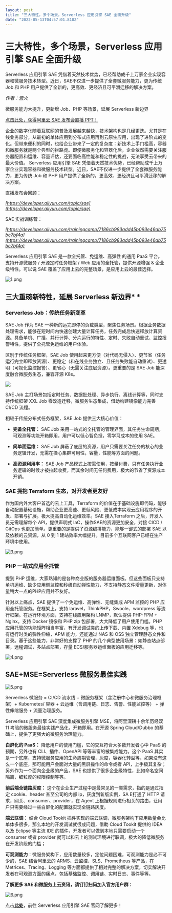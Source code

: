 ```yaml
---
layout: post
title: "三大特性，多个场景，Serverless 应用引擎 SAE 全面升级"
date: "2022-05-13T04:57:01.810Z"
---
```

三大特性，多个场景，Serverless 应用引擎 SAE 全面升级
==================================

Serverless 应用引擎 SAE 凭借着天然技术优势，已经帮助成千上万家企业实现容器和微服务技术转型。近日，SAE不仅进一步提供了全套微服务能力，更为传统 Job 和 PHP 用户提供了全新的，更高效、更经济且可平滑迁移的解决方案。

_作者：营火_

微服务能力大提升，更新增 Job、PHP 等场景，延展 Serverless 新边界

[点击此处，获得阿里云 SAE 发布会直播 PPT！](https://developer.aliyun.com/ebook/7584)

企业的数字化随着互联网的普及发展越来越快，技术架构也是几经更迭。尤其是在线业务部分，从最初的单体应用到分布式应用再到云原生应用，出现了进阶式的变化。但带来便利的同时，也给企业带来了一定的复杂度：新技术上手门槛高，容器和微服务就是两个典型的拦路虎。即便微服务化和容器化后，企业依然需要关注服务器配置和运维、容量评估，还要面临高性能和稳定性的挑战，无法享受云带来的最大价值。 Serverless 应用引擎 SAE 凭借着天然技术优势，已经帮助成千上万家企业实现容器和微服务技术转型。近日，SAE不仅进一步提供了全套微服务能力，更为传统 Job 和 PHP 用户提供了全新的，更高效、更经济且可平滑迁移的解决方案。

直播发布会回顾：

_[https://developer.aliyun.com/topic/sae](https://developer.aliyun.com/topic/sae)_

SAE 实战训练营：

_[https://developer.aliyun.com/trainingcamp/7186cb983add45b093e46ab75bc7bf4a](https://developer.aliyun.com/trainingcamp/7186cb983add45b093e46ab75bc7bf4a)_

Serverless 应用引擎 SAE 是一款全托管、免运维、高弹性 的通用 PaaS 平台。支持开源微服务 / 开源定时任务框架 / Web 应用的全托管，提供开源增强 & 企业级特性。可以说 SAE 覆盖了应用上云的完整场景，是应用上云的最佳选择。

![1.png](https://p3-juejin.byteimg.com/tos-cn-i-k3u1fbpfcp/0b479d34b84f4b9591de5de3f8298b36~tplv-k3u1fbpfcp-zoom-1.image "1.png")

三大重磅新特性，延展 Serverless 新边界\* \*
------------------------------

### Serverless Job：传统任务新变革

SAE Job 作为 SAE 一种新的运完即停的负载类型，聚焦任务场景。根据业务数据处理需求，能够在短时间内快速创建大量计算任务，任务完成后快速释放计算资源。具备单机、广播、并行计算、分片运行的特性、定时、失败自动重试、监控报警特性，提供了全托管免运维的用户体验。

区别于传统任务框架，SAE Job 使用起来更方便（对代码无侵入）、更节省（任务运行完立即释放资源）、更稳定（和在线业务独立、且任务失败能自动重试）、更透明（可视化监控报警）、更省心（无需关注底层资源）。更重要的是 SAE Job 能深度融合微服务生态，兼容开源 K8s。

![](https://img2022.cnblogs.com/blog/1411156/202205/1411156-20220513115641693-948539083.png)

SAE Job 主打场景包括定时任务、数据批处理、异步执行、离线计算等，同时支持传统框架 XXL Job 零改造迁移，微服务生态集成，借助构建镜像能力完善 CI/CD 流程。

相较于传统分布式任务框架，SAE Job 提供三大核心价值：

*   **完备全托管：** SAE Job 采用一站式的全托管的管理界面，其任务生命周期，可观测等功能开箱即用，用户可以低心智负担，零学习成本的使用 SAE。
    
*   **简单面运维：** SAE Job 屏蔽了底层的资源，用户只需要关注任务的核心的业务逻辑开发，无需在操心集群可用性，容量，性能等方面的问题。
    
*   **高资源利用率：** SAE Job 产品模式上按需使用，按量付费，只有任务执行业务逻辑的时候才被拉起收费，而其余时间无任何费用，极大的节省了资源成本开销。
    

### SAE 拥抱 Terraform 生态，对开发者更友好

作为国内外大客户首选的云上工具，Terraform 的价值在于基础设施即代码，能够自动配置基础设施，帮助企业更高速、更低风险、更低成本实现云应用程序的开发、部署与扩展。极大提高自动化运维效率。SAE 接入Terraform 之后，开发人员无需理解每个 API，提供声明式 IaC，操作SAE的资源更加安全，对接 CICD / GitOps 也更加简单。更重要的是提供了资源编排能力，能够一键式的部署 SAE 以及依赖的云资源，从 0 到 1 建站效率大幅提升。目前多个互联网客户已经在生产环境中使用。

![3.png](https://p3-juejin.byteimg.com/tos-cn-i-k3u1fbpfcp/be4bec4cca084b878cfc82279b95573c~tplv-k3u1fbpfcp-zoom-1.image "3.png")

### PHP 一站式应用全托管

提到 PHP 运维，大家熟知的是各种商业版的服务器运维面板。但这些面板只支持单机运维、缺少应用侧监控和秒级自动弹性能力，不支持静态文件增量更新，对体量稍大一点的PHP应用并不友好。

针对以上痛点，SAE 提供了一个免运维、高弹性、无缝集成 APM 监控的 PHP 应用全托管服务。在框架上，支持 laravel，ThinkPHP，Swoole、wordpress 等流行框架。在运行环境方面，支持在线应用架构 LNMP，默认提供 PHP-FPM + Nginx。支持 Docker 镜像和 PHP zip 包部署，大大降低了用户使用门槛。PHP 应用托管的功能矩阵相当丰富，有开发调试类的上传下载、内置 Xdebug 等，也有运行时类的弹性伸缩，APM 能力，还能通过 NAS 和 OSS 独立管理静态文件和目录。基于这些能力，非常好的支撑了 PHP 的几个典型使用场景：如静态站点部署，远程调试，多站点部署，存量 ECS/服务器运维面板的应用迁移等。

![4.png](https://p3-juejin.byteimg.com/tos-cn-i-k3u1fbpfcp/6b6ab1a489094c4bad7d2bc74c144e86~tplv-k3u1fbpfcp-zoom-1.image "4.png")

SAE+MSE=Serverless 微服务最佳实践
--------------------------

![5.png](https://p3-juejin.byteimg.com/tos-cn-i-k3u1fbpfcp/f92808ffd6464bdc8e042689fdcbc6e7~tplv-k3u1fbpfcp-zoom-1.image "5.png")

Serverless 微服务 = CI/CD 流水线 + 微服务框架（含注册中心和微服务治理框架）+ Kubernetes/ 容器 + 云运维（含调用链、日志、告警、性能监控等） + 弹性伸缩服务 + 流量治理服务。

Serverless 应用引擎 SAE 深度集成微服务引擎 MSE，将阿里深耕十余年历经双 11 考验的微服务最佳实践产品化，开箱即用。在开源 Spring Cloud/Dubbo 的基础上，提供了更强大的微服务治理能力。

**白屏化的 PaaS：** 降低用户的使用门槛，它的交互符合大多数开发者心中 PaaS 的预期，另外也有 CLI、插件、OpenAPI 等等丰富的被集成能力。这个 PaaS 其实是一个底座，支持微服务应用的生命周期管理，灰度，容器化转型等，如果没有这么一个底座，那可能用户会面对大量的黑屏操作的命令或者 API，上手极其复杂；另外作为一个面向企业级的产品，SAE 也提供了很多企业级特性，比如命名空间隔离，细粒度的权限控制等等。

**前后端全链路灰度：** 这个在企业生产过程中是最常见的一类需求，指的是通过指定 cookie、header 甚至公司的内部 ip，灰度到新版实例，SA E打通了 HTTP 请求，网关、consumer、provider，在 Agent 上根据规则进行相关的路由，让用户只需要经过一些白屏化的配置就实现全链路灰度。

**端云联调：** 结合 Cloud Tookit 插件实现的端云联调，微服务架构下应用数量会比单体多很多，那么本地的开发调试就很成问题，借助 Cloud Tookit 提供的 IDEA 以及 Eclipse 等主流 IDE 的插件，开发者可以做到本地只需要启动一个 consumer 或者 provider 就可以和云上的测试环境进行联调，极大的降低微服务在开发阶段的门槛；

**可观测能力**：微服务架构下，应用数量较多，定位问题困难，可观测能力是必不可少的，SAE 结合阿里云的 ARMS、云监控、SLS、Prometheus 等产品，在 Metrices、Tracing、Logging 等方面都提供了相对完整的解决方案，切实解决开发者在可观测方面的痛点，包括基础监控、调用链、实时日志、事件等等。

**了解更多 SAE 和微服务上云资讯，请钉钉扫码加入官方用户群：**

![6.png](https://p3-juejin.byteimg.com/tos-cn-i-k3u1fbpfcp/9d5b839420184df7ae52aed00218de26~tplv-k3u1fbpfcp-zoom-1.image "6.png")

点击[**此处**](https://www.aliyun.com/product/aliware/sae)，前往 Serverless 应用引擎 SAE 官网了解更多！